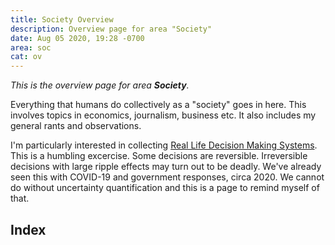 ```yaml
---
title: Society Overview
description: Overview page for area "Society"
date: Aug 05 2020, 19:28 -0700
area: soc
cat: ov
---
```


_This is the overview page for area **Society**._

Everything that humans do collectively as a "society" goes in here. This involves
topics in economics, journalism, business etc. It also includes my general
rants and observations.

I'm particularly interested in collecting [Real Life Decision Making Systems](/kb/real-life-decision-making-systems).
This is a humbling excercise. Some decisions are reversible. Irreversible decisions
with large ripple effects may turn out to be deadly. We've already seen this with
COVID-19 and government responses, circa 2020. We cannot do without uncertainty
quantification and this is a page to remind myself of that.

## Index
